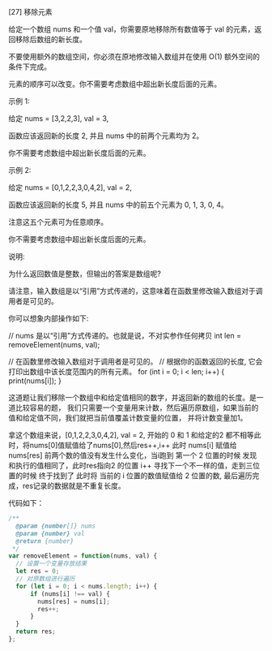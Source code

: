 
  [27] 移除元素
  
  给定一个数组 nums 和一个值 val，你需要原地移除所有数值等于 val 的元素，返回移除后数组的新长度。
  
  不要使用额外的数组空间，你必须在原地修改输入数组并在使用 O(1) 额外空间的条件下完成。
  
  元素的顺序可以改变。你不需要考虑数组中超出新长度后面的元素。
  
  示例 1:
  
  给定 nums = [3,2,2,3], val = 3,
  
  函数应该返回新的长度 2, 并且 nums 中的前两个元素均为 2。
  
  你不需要考虑数组中超出新长度后面的元素。
  
  示例 2:
  
  给定 nums = [0,1,2,2,3,0,4,2], val = 2,
  
  函数应该返回新的长度 5, 并且 nums 中的前五个元素为 0, 1, 3, 0, 4。
  
  注意这五个元素可为任意顺序。
  
  你不需要考虑数组中超出新长度后面的元素。
  
  说明:
  
  为什么返回数值是整数，但输出的答案是数组呢?
  
  请注意，输入数组是以“引用”方式传递的，这意味着在函数里修改输入数组对于调用者是可见的。
  
  你可以想象内部操作如下:
  
  // nums 是以“引用”方式传递的。也就是说，不对实参作任何拷贝
  int len = removeElement(nums, val);
  
  // 在函数里修改输入数组对于调用者是可见的。
  // 根据你的函数返回的长度, 它会打印出数组中该长度范围内的所有元素。
  for (int i = 0; i < len; i++) {
  print(nums[i]);
  }
  

这道题让我们移除一个数组中和给定值相同的数字，并返回新的数组的长度。是一道比较容易的题，
我们只需要一个变量用来计数，然后遍历原数组，如果当前的值和给定值不同，我们就把当前值覆盖计数变量的位置，
并将计数变量加1。

拿这个数组来说，[0,1,2,2,3,0,4,2], val = 2, 开始的 0 和 1 和给定的2 都不相等此时，将nums[0]值赋值给了nums[0],然后res++,i++ 此时 nums[i] 赋值给 nums[res] 前两个数的值没有发生什么变化，当i跑到 第一个 2 位置的时候 发现和执行的值相同了，此时res指向2 的位置 i++ 寻找下一个不一样的值，走到三位置的时候 终于找到了 此时将 当前的 i 位置的数值赋值给 2 位置的数, 最后遍历完成，res记录的数据就是不重复长度。

代码如下：

```js
/**
  @param {number[]} nums
  @param {number} val
  @return {number}
 */
var removeElement = function(nums, val) {
  // 设置一个变量存放结果
  let res = 0;
  // 对原数组进行遍历
  for (let i = 0; i < nums.length; i++) {
      if (nums[i] !== val) {
        nums[res] = nums[i];
        res++;
      }
  }
  return res;
};
```

